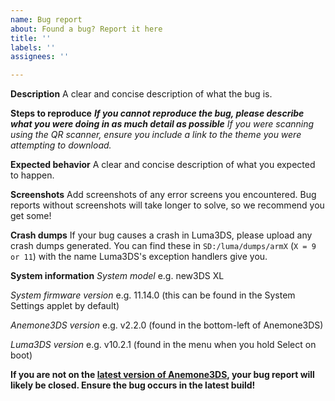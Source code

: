 ```yaml
---
name: Bug report
about: Found a bug? Report it here
title: ''
labels: ''
assignees: ''

---
```


**Description**
A clear and concise description of what the bug is.

**Steps to reproduce**
***If you cannot reproduce the bug, please describe what you were doing in as much detail as possible***
*If you were scanning using the QR scanner, ensure you include a link to the theme you were attempting to download.*


**Expected behavior**
A clear and concise description of what you expected to happen.

**Screenshots**
Add screenshots of any error screens you encountered. Bug reports without screenshots will take longer to solve, so we recommend you get some!


**Crash dumps**
If your bug causes a crash in Luma3DS, please upload any crash dumps generated. You can find these in `SD:/luma/dumps/armX` (`X = 9 or 11`) with the name Luma3DS's exception handlers give you.


**System information**
*System model* e.g. new3DS XL

*System firmware version* e.g. 11.14.0 (this can be found in the System Settings applet by default)

*Anemone3DS version* e.g. v2.2.0 (found in the bottom-left of Anemone3DS)

*Luma3DS version* e.g. v10.2.1 (found in the menu when you hold Select on boot)


**If you are not on the [latest version of Anemone3DS](https://github.com/astronautlevel2/Anemone3DS/releases/latest), your bug report will likely be closed. Ensure the bug occurs in the latest build!**
